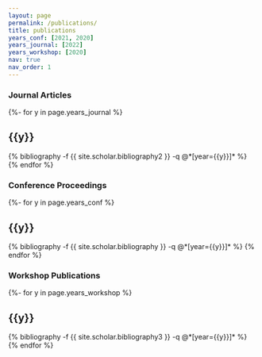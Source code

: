 ```yaml
---
layout: page
permalink: /publications/
title: publications
years_conf: [2021, 2020]
years_journal: [2022]
years_workshop: [2020]
nav: true
nav_order: 1
---
```


### Journal Articles
<div class="publications">

{%- for y in page.years_journal %}
  <h2 class="year">{{y}}</h2>
  {% bibliography -f {{ site.scholar.bibliography2 }} -q @*[year={{y}}]* %}
{% endfor %}

</div>

### Conference Proceedings
<!-- _pages/publications.md -->
<div class="publications">

{%- for y in page.years_conf %}
  <h2 class="year">{{y}}</h2>
  {% bibliography -f {{ site.scholar.bibliography }} -q @*[year={{y}}]* %}
{% endfor %}

</div>

### Workshop Publications
<div class="publications">

{%- for y in page.years_workshop %}
  <h2 class="year">{{y}}</h2>
  {% bibliography -f {{ site.scholar.bibliography3 }} -q @*[year={{y}}]* %}
{% endfor %}

</div>
